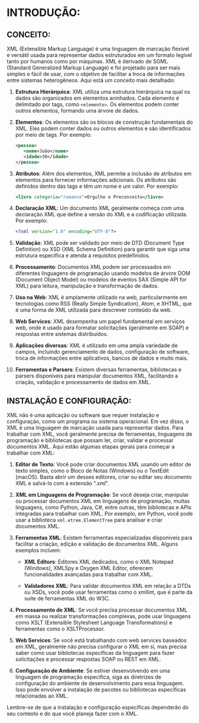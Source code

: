 # INTRODUÇÃO:
## CONCEITO:
XML (Extensible Markup Language) é uma linguagem de marcação flexível e versátil usada para representar dados estruturados em um formato legível tanto por humanos como por máquinas. XML é derivado de SGML (Standard Generalized Markup Language) e foi projetado para ser mais simples e fácil de usar, com o objetivo de facilitar a troca de informações entre sistemas heterogêneos. Aqui está um conceito mais detalhado:

1. **Estrutura Hierárquica**: XML utiliza uma estrutura hierárquica na qual os dados são organizados em elementos aninhados. Cada elemento é delimitado por tags, como `<elemento>`. Os elementos podem conter outros elementos, formando uma árvore de dados.

2. **Elementos**: Os elementos são os blocos de construção fundamentais do XML. Eles podem conter dados ou outros elementos e são identificados por meio de tags. Por exemplo:

   ```xml
   <pessoa>
      <nome>João</nome>
      <idade>30</idade>
   </pessoa>
   ```

3. **Atributos**: Além dos elementos, XML permite a inclusão de atributos em elementos para fornecer informações adicionais. Os atributos são definidos dentro das tags e têm um nome e um valor. Por exemplo:

   ```xml
   <livro categoria="romance">Orgulho e Preconceito</livro>
   ```

4. **Declaração XML**: Um documento XML geralmente começa com uma declaração XML que define a versão do XML e a codificação utilizada. Por exemplo:

   ```xml
   <?xml version="1.0" encoding="UTF-8"?>
   ```

5. **Validação**: XML pode ser validado por meio de DTD (Document Type Definition) ou XSD (XML Schema Definition) para garantir que siga uma estrutura específica e atenda a requisitos predefinidos.

6. **Processamento**: Documentos XML podem ser processados em diferentes linguagens de programação usando modelos de árvore DOM (Document Object Model) ou modelos de eventos SAX (Simple API for XML) para leitura, manipulação e transformação de dados.

7. **Uso na Web**: XML é amplamente utilizado na web, particularmente em tecnologias como RSS (Really Simple Syndication), Atom, e XHTML, que é uma forma de XML utilizada para descrever conteúdo da web.

8. **Web Services**: XML desempenha um papel fundamental em serviços web, onde é usado para formatar solicitações (geralmente em SOAP) e respostas entre sistemas distribuídos.

9. **Aplicações diversas**: XML é utilizado em uma ampla variedade de campos, incluindo gerenciamento de dados, configuração de software, troca de informações entre aplicativos, bancos de dados e muito mais.

10. **Ferramentas e Parsers**: Existem diversas ferramentas, bibliotecas e parsers disponíveis para manipular documentos XML, facilitando a criação, validação e processamento de dados em XML.

## INSTALAÇÃO E CONFIGURAÇÃO:
XML não é uma aplicação ou software que requer instalação e configuração, como um programa ou sistema operacional. Em vez disso, o XML é uma linguagem de marcação usada para representar dados. Para trabalhar com XML, você geralmente precisa de ferramentas, linguagens de programação e bibliotecas que possam ler, criar, validar e processar documentos XML. Aqui estão algumas etapas gerais para começar a trabalhar com XML:

1. **Editor de Texto**: Você pode criar documentos XML usando um editor de texto simples, como o Bloco de Notas (Windows) ou o TextEdit (macOS). Basta abrir um desses editores, criar ou editar seu documento XML e salvá-lo com a extensão ".xml".

2. **XML em Linguagens de Programação**: Se você deseja criar, manipular ou processar documentos XML em linguagens de programação, muitas linguagens, como Python, Java, C#, entre outras, têm bibliotecas e APIs integradas para trabalhar com XML. Por exemplo, em Python, você pode usar a biblioteca `xml.etree.ElementTree` para analisar e criar documentos XML.

3. **Ferramentas XML**: Existem ferramentas especializadas disponíveis para facilitar a criação, edição e validação de documentos XML. Alguns exemplos incluem:

   - **XML Editors**: Editores XML dedicados, como o XML Notepad (Windows), XMLSpy e Oxygen XML Editor, oferecem funcionalidades avançadas para trabalhar com XML.

   - **Validadores XML**: Para validar documentos XML em relação a DTDs ou XSDs, você pode usar ferramentas como o xmllint, que é parte da suíte de ferramentas XML do W3C.

4. **Processamento de XML**: Se você precisa processar documentos XML em massa ou realizar transformações complexas, pode usar linguagens como XSLT (Extensible Stylesheet Language Transformations) e ferramentas como o XSLTProcessor.

5. **Web Services**: Se você está trabalhando com web services baseados em XML, geralmente não precisa configurar o XML em si, mas precisa saber como usar bibliotecas específicas da linguagem para fazer solicitações e processar respostas SOAP ou REST em XML.

6. **Configuração de Ambiente**: Se estiver desenvolvendo em uma linguagem de programação específica, siga as diretrizes de configuração do ambiente de desenvolvimento para essa linguagem. Isso pode envolver a instalação de pacotes ou bibliotecas específicas relacionadas ao XML.

Lembre-se de que a instalação e configuração específicas dependerão do seu contexto e do que você planeja fazer com o XML. 